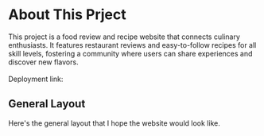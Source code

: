 # About This Prject

This project is a food review and recipe website that connects culinary enthusiasts. It features restaurant reviews and easy-to-follow recipes for all skill levels, fostering a community where users can share experiences and discover new flavors.
<br>
<br>
Deployment link:

## General Layout

Here's the general layout that I hope the website would look like.
